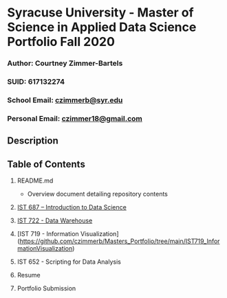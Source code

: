 # Syracuse University - Master of Science in Applied Data Science Portfolio Fall 2020

### Author: Courtney Zimmer-Bartels
### SUID: 617132274
### School Email: czimmerb@syr.edu
### Personal Email: czimmer18@gmail.com

## Description

## Table of Contents
1. README.md
    - Overview document detailing repository contents
2. [IST 687 – Introduction to Data Science](https://github.com/czimmerb/Masters_Portfolio/tree/main/IST687_IntroDataScience)

3. [IST 722 - Data Warehouse](https://github.com/czimmerb/Masters_Portfolio/tree/main/IST722_DataWarehouse)

4. [IST 719 - Information Visualization] (https://github.com/czimmerb/Masters_Portfolio/tree/main/IST719_InformationVisualization)

5. IST 652 - Scripting for Data Analysis

6. Resume

7. Portfolio Submission
